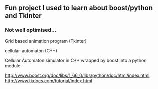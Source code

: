## Fun project I used to learn about boost/python and Tkinter

### Not well optimised...

Grid based animation program (Tkinter)

cellular-automaton (C++)

Cellular Automaton simulator in C++ wrapped by boost into a python module

http://www.boost.org/doc/libs/1_66_0/libs/python/doc/html/index.html
http://www.tkdocs.com/tutorial/index.html
